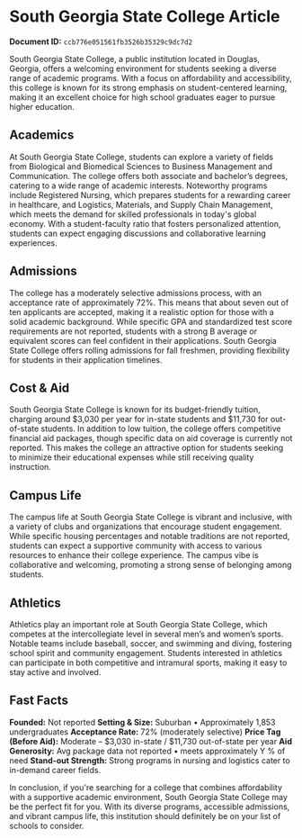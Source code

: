 # South Georgia State College Article

**Document ID:** `ccb776e051561fb3526b35329c9dc7d2`

South Georgia State College, a public institution located in Douglas, Georgia, offers a welcoming environment for students seeking a diverse range of academic programs. With a focus on affordability and accessibility, this college is known for its strong emphasis on student-centered learning, making it an excellent choice for high school graduates eager to pursue higher education.

## Academics
At South Georgia State College, students can explore a variety of fields from Biological and Biomedical Sciences to Business Management and Communication. The college offers both associate and bachelor’s degrees, catering to a wide range of academic interests. Noteworthy programs include Registered Nursing, which prepares students for a rewarding career in healthcare, and Logistics, Materials, and Supply Chain Management, which meets the demand for skilled professionals in today's global economy. With a student-faculty ratio that fosters personalized attention, students can expect engaging discussions and collaborative learning experiences.

## Admissions
The college has a moderately selective admissions process, with an acceptance rate of approximately 72%. This means that about seven out of ten applicants are accepted, making it a realistic option for those with a solid academic background. While specific GPA and standardized test score requirements are not reported, students with a strong B average or equivalent scores can feel confident in their applications. South Georgia State College offers rolling admissions for fall freshmen, providing flexibility for students in their application timelines.

## Cost & Aid
South Georgia State College is known for its budget-friendly tuition, charging around $3,030 per year for in-state students and $11,730 for out-of-state students. In addition to low tuition, the college offers competitive financial aid packages, though specific data on aid coverage is currently not reported. This makes the college an attractive option for students seeking to minimize their educational expenses while still receiving quality instruction.

## Campus Life
The campus life at South Georgia State College is vibrant and inclusive, with a variety of clubs and organizations that encourage student engagement. While specific housing percentages and notable traditions are not reported, students can expect a supportive community with access to various resources to enhance their college experience. The campus vibe is collaborative and welcoming, promoting a strong sense of belonging among students.

## Athletics
Athletics play an important role at South Georgia State College, which competes at the intercollegiate level in several men’s and women’s sports. Notable teams include baseball, soccer, and swimming and diving, fostering school spirit and community engagement. Students interested in athletics can participate in both competitive and intramural sports, making it easy to stay active and involved.

## Fast Facts
**Founded:** Not reported
**Setting & Size:** Suburban • Approximately 1,853 undergraduates
**Acceptance Rate:** 72% (moderately selective)
**Price Tag (Before Aid):** Moderate – $3,030 in-state / $11,730 out-of-state per year
**Aid Generosity:** Avg package data not reported • meets approximately Y % of need
**Stand-out Strength:** Strong programs in nursing and logistics cater to in-demand career fields.

In conclusion, if you're searching for a college that combines affordability with a supportive academic environment, South Georgia State College may be the perfect fit for you. With its diverse programs, accessible admissions, and vibrant campus life, this institution should definitely be on your list of schools to consider.
